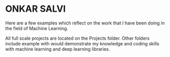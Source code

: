 # ONKAR SALVI

Here are a few examples which reflect on the work that I have been doing in the field of Machine Learning.

All full scale projects are located on the Projects folder. Other folders include example with would demonstrate my knowledge and coding skills with machine learning and deep learning libraries.
